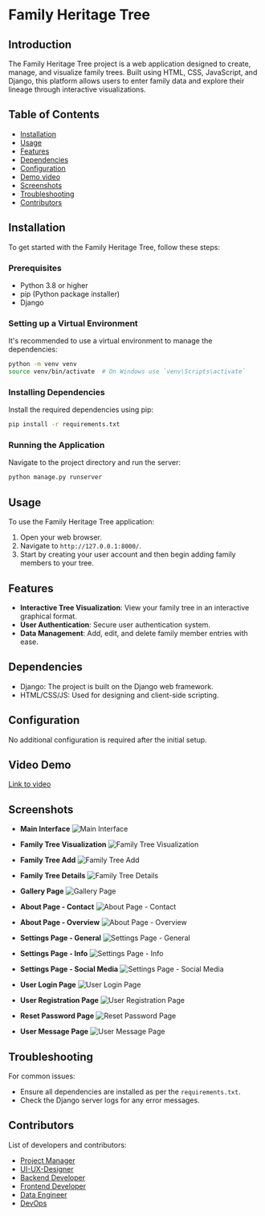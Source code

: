 # Family Heritage Tree

## Introduction

The Family Heritage Tree project is a web application designed to create, manage, and visualize family trees. Built using HTML, CSS, JavaScript, and Django, this platform allows users to enter family data and explore their lineage through interactive visualizations.

## Table of Contents

- [Installation](#installation)
- [Usage](#usage)
- [Features](#features)
- [Dependencies](#dependencies)
- [Configuration](#configuration)
- [Demo video](#video-demo)
- [Screenshots](#screenshots)
- [Troubleshooting](#troubleshooting)
- [Contributors](#contributors)

## Installation

To get started with the Family Heritage Tree, follow these steps:

### Prerequisites

- Python 3.8 or higher
- pip (Python package installer)
- Django

### Setting up a Virtual Environment

It's recommended to use a virtual environment to manage the dependencies:

```bash
python -m venv venv
source venv/bin/activate  # On Windows use `venv\Scripts\activate`
```

### Installing Dependencies

Install the required dependencies using pip:

```bash
pip install -r requirements.txt
```

### Running the Application

Navigate to the project directory and run the server:

```bash
python manage.py runserver
```

## Usage

To use the Family Heritage Tree application:

1. Open your web browser.
2. Navigate to `http://127.0.0.1:8000/`.
3. Start by creating your user account and then begin adding family members to your tree.

## Features

- **Interactive Tree Visualization**: View your family tree in an interactive graphical format.
- **User Authentication**: Secure user authentication system.
- **Data Management**: Add, edit, and delete family member entries with ease.

## Dependencies

- Django: The project is built on the Django web framework.
- HTML/CSS/JS: Used for designing and client-side scripting.

## Configuration

No additional configuration is required after the initial setup.

## Video Demo

<a href="https://drive.google.com/file/d/1Zv0gy827GQ9lWz8-ECB4JEsOWV4OtFBT/view" target="_blank"> Link to video</a>

## Screenshots

- **Main Interface**
  ![Main Interface](Screenshots/dashboard.png)
  
- **Family Tree Visualization**
  ![Family Tree Visualization](Screenshots/famTree.png)
  
- **Family Tree Add**
  ![Family Tree Add](Screenshots/famTreeAdd.png)
  
- **Family Tree Details**
  ![Family Tree Details](Screenshots/famTreeDetails.png)
  
- **Gallery Page**
  ![Gallery Page](Screenshots/gallery.png)
  
- **About Page - Contact**
  ![About Page - Contact](Screenshots/aboutContact.png)
  
- **About Page - Overview**
  ![About Page - Overview](Screenshots/aboutOverview.png)
  
- **Settings Page - General**
  ![Settings Page - General](Screenshots/settingsGeneral.png)
  
- **Settings Page - Info**
  ![Settings Page - Info](Screenshots/settingsInfo.png)
  
- **Settings Page - Social Media**
  ![Settings Page - Social Media](Screenshots/settingsSocialMedia.png)

- **User Login Page**
  ![User Login Page](Screenshots/authentication/login.png)
  
- **User Registration Page**
  ![User Registration Page](Screenshots/authentication/register.png)
  
- **Reset Password Page**
  ![Reset Password Page](Screenshots/authentication/reset.png)
  
- **User Message Page**
  ![User Message Page](Screenshots/authentication/message.png)



## Troubleshooting

For common issues:
- Ensure all dependencies are installed as per the `requirements.txt`.
- Check the Django server logs for any error messages.

## Contributors

List of developers and contributors:
- [Project Manager](https://github.com/ZakirHMuradi)
- [UI-UX-Designer](https://github.com/aishauca)
- [Backend Developer](https://github.com/Alibakhshov)
- [Frontend Developer](https://github.com/Umidbek25)
- [Data Engineer](https://github.com/oizhamal)
- [DevOps](https://github.com/ilkhom19)
